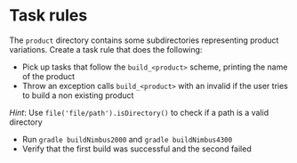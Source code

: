 # Task rules

The `product` directory contains some subdirectories representing product variations. Create a task rule that does the following:

- Pick up tasks that follow the `build_<product>` scheme, printing the name of the product
- Throw an exception calls `build_<product>` with an invalid if the user tries to build a non existing product

_Hint_: Use `file('file/path').isDirectory()` to check if a path is a valid directory

- Run `gradle buildNimbus2000` and `gradle buildNimbus4300`
- Verify that the first build was successful and the second failed

